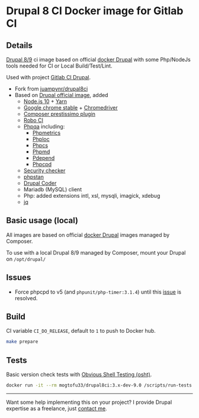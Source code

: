 # Drupal 8 CI Docker image for Gitlab CI

## Details

[Drupal 8/9](https://www.drupal.org/8) ci image based on official [docker Drupal](https://github.com/docker-library/drupal)
with some Php/NodeJs tools needed for CI or Local Build/Test/Lint.

Used with project [Gitlab CI Drupal](https://gitlab.com/mog33/gitlab-ci-drupal).

* Fork from [juampynr/drupal8ci](https://hub.docker.com/r/juampynr/drupal8ci/~/dockerfile/)
* Based on [Drupal official image](https://github.com/docker-library/drupal), added
  * [Node.js 10](https://nodejs.org/en/) + [Yarn](https://yarnpkg.com)
  * [Google chrome stable](https://dl.google.com/linux/chrome/deb/)  + [Chromedriver](http://chromedriver.chromium.org)
  * [Composer prestissimo plugin](https://github.com/hirak/prestissimo)
  * [Robo CI](http://robo.li)
  * [Phpqa](https://github.com/EdgedesignCZ/phpqa) including:
    * [Phpmetrics](https://www.phpmetrics.org)
    * [Phploc](https://github.com/sebastianbergmann/phploc)
    * [Phpcs](https://github.com/squizlabs/PHP_CodeSniffer)
    * [Phpmd](https://phpmd.org)
    * [Pdepend](https://pdepend.org)
    * [Phpcpd](https://github.com/sebastianbergmann/phpcpd)
  * [Security checker](https://github.com/fabpot/local-php-security-checker)
  * [phpstan](https://github.com/phpstan/phpstan)
  * [Drupal Coder](https://www.drupal.org/project/coder)
  * Mariadb (MySQL) client
  * Php: added extensions intl, xsl, mysqli, imagick, xdebug
  * [jq](https://stedolan.github.io/jq/)

## Basic usage (local)

All images are based on official [docker Drupal](https://github.com/docker-library) images managed by Composer.

To use with a local Drupal 8/9 managed by Composer, mount your Drupal on `/opt/drupal/`

## Issues

* Force phpcpd to v5 (and `phpunit/php-timer:3.1.4`) until this [issue](https://github.com/EdgedesignCZ/phpqa/pull/209) is resolved.

## Build

CI variable `CI_DO_RELEASE`, default to `1` to push to Docker hub.

```bash
make prepare
```

## Tests

Basic version check tests with [Obvious Shell Testing (osht)](https://github.com/coryb/osht).

```bash
docker run -it --rm mogtofu33/drupal8ci:3.x-dev-9.0 /scripts/run-tests.sh report
```

----
Want some help implementing this on your project? I provide Drupal expertise as a freelance, just [contact me](https://developpeur-drupal.com/en).
